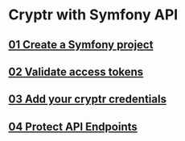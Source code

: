 # Cryptr with Symfony API

## [01 Create a Symfony project](https://github.com/cryptr-examples/cryptr-symfony-api-sample/tree/01-create-symfony-project)

## [02 Validate access tokens](https://github.com/cryptr-examples/cryptr-symfony-api-sample/tree/02-validate-access-tokens)

## [03 Add your cryptr credentials](https://github.com/cryptr-examples/cryptr-symfony-api-sample/tree/03-add-your-cryptr-credentials)

## [04 Protect API Endpoints](https://github.com/cryptr-examples/cryptr-symfony-api-sample/tree/04-protect-api-endpoints)

